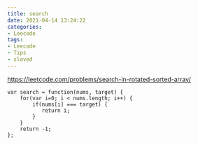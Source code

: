 ```yaml
---
title: search
date: 2021-04-14 13:24:22
categories: 
- Leecode
tags:
- Leecode
- Tips
- sloved
---
```


https://leetcode.com/problems/search-in-rotated-sorted-array/

```
var search = function(nums, target) {
    for(var i=0; i < nums.length; i++) {
        if(nums[i] === target) {
           return i;
        }
    }
    return -1;
};
```